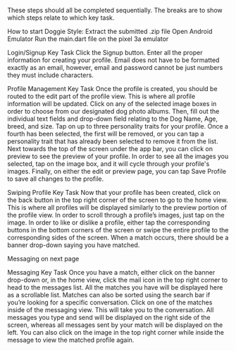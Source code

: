 These steps should all be completed sequentially. The breaks are to show which steps relate to which key task.

How to start Doggie Style:
Extract the submitted .zip file
Open Android Emulator
Run the main.dart file on the pixel 3a emulator

Login/Signup Key Task
Click the Signup button.
Enter all the proper information for creating your profile. Email does not have to be formatted exactly as an email, however, email and password cannot be just numbers they must include characters.

Profile Management Key Task
Once the profile is created, you should be routed to the edit part of the profile view. This is where all profile information will be updated.
Click on any of the selected image boxes in order to choose from our designated dog photo albums.
Then, fill out the individual text fields and drop-down field relating to the Dog Name, Age, breed, and size.
Tap on up to three personality traits for your profile. Once a fourth has been selected, the first will be removed, or you can tap a personality trait that has already been selected to remove it from the list.
Next towards the top of the screen under the app bar, you can click on preview to see the preview of your profile.
In order to see all the images you selected, tap on the image box, and it will cycle through your profile's images.
Finally, on either the edit or preview page, you can tap Save Profile to save all changes to the profile.

Swiping Profile Key Task
Now that your profile has been created, click on the back button in the top right corner of the screen to go to the home view.
This is where all profiles will be displayed similarly to the preview portion of the profile view.
In order to scroll through a profile’s images, just tap on the image.
In order to like or dislike a profile, either tap the corresponding buttons in the bottom corners of the screen or swipe the entire profile to the corresponding sides of the screen.
When a match occurs, there should be a banner drop-down saying you have matched.


Messaging on next page

Messaging Key Task
Once you have a match, either click on the banner drop-down or, in the home view, click the mail icon in the top right corner to head to the messages list.
All the matches you have will be displayed here as a scrollable list.
Matches can also be sorted using the search bar if you’re looking for a specific conversation.
Click on one of the matches inside of the messaging view.
This will take you to the conversation.
All messages you type and send will be displayed on the right side of the screen, whereas all messages sent by your match will be displayed on the left.
You can also click on the image in the top right corner while inside the message to view the matched profile again.


